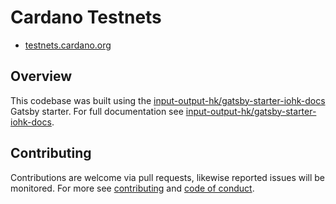 # Cardano Testnets

* [testnets.cardano.org](https://testnets.cardano.org/)

## Overview

This codebase was built using the [input-output-hk/gatsby-starter-iohk-docs](https://github.com/input-output-hk/gatsby-starter-iohk-docs) Gatsby starter. For full documentation see [input-output-hk/gatsby-starter-iohk-docs](https://github.com/input-output-hk/gatsby-starter-iohk-docs).

## Contributing

Contributions are welcome via pull requests, likewise reported issues will be monitored. For more see [contributing](docs/contributing.md) and [code of conduct](docs/code_of_conduct.md).
